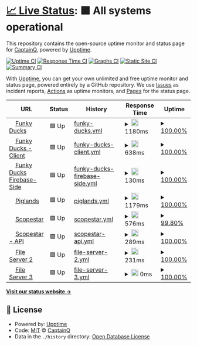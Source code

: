 # [📈 Live Status](https://demo.upptime.js.org): <!--live status--> **🟩 All systems operational**

This repository contains the open-source uptime monitor and status page for [CaptainQ](https://learn.unity.com/tutorial/introduction-to-particle-systems), powered by [Upptime](https://github.com/upptime/upptime).

[![Uptime CI](https://github.com/CaptainQWasTaken/funkyducks-status/workflows/Uptime%20CI/badge.svg)](https://github.com/CaptainQWasTaken/funkyducks-status/actions?query=workflow%3A%22Uptime+CI%22)
[![Response Time CI](https://github.com/CaptainQWasTaken/funkyducks-status/workflows/Response%20Time%20CI/badge.svg)](https://github.com/CaptainQWasTaken/funkyducks-status/actions?query=workflow%3A%22Response+Time+CI%22)
[![Graphs CI](https://github.com/CaptainQWasTaken/funkyducks-status/workflows/Graphs%20CI/badge.svg)](https://github.com/CaptainQWasTaken/funkyducks-status/actions?query=workflow%3A%22Graphs+CI%22)
[![Static Site CI](https://github.com/CaptainQWasTaken/funkyducks-status/workflows/Static%20Site%20CI/badge.svg)](https://github.com/CaptainQWasTaken/funkyducks-status/actions?query=workflow%3A%22Static+Site+CI%22)
[![Summary CI](https://github.com/CaptainQWasTaken/funkyducks-status/workflows/Summary%20CI/badge.svg)](https://github.com/CaptainQWasTaken/funkyducks-status/actions?query=workflow%3A%22Summary+CI%22)

With [Upptime](https://upptime.js.org), you can get your own unlimited and free uptime monitor and status page, powered entirely by a GitHub repository. We use [Issues](https://github.com/CaptainQWasTaken/funkyducks-status/issues) as incident reports, [Actions](https://github.com/CaptainQ/funkyducks-status/actions) as uptime monitors, and [Pages](https://demo.upptime.js.org) for the status page.

<!--start: status pages-->
<!-- This summary is generated by Upptime (https://github.com/upptime/upptime) -->
<!-- Do not edit this manually, your changes will be overwritten -->
<!-- prettier-ignore -->
| URL | Status | History | Response Time | Uptime |
| --- | ------ | ------- | ------------- | ------ |
| <img alt="" src="https://icons.duckduckgo.com/ip3/funkyducks.ml.ico" height="13"> [Funky Ducks](https://funkyducks.ml/) | 🟩 Up | [funky-ducks.yml](https://github.com/CaptainQWasTaken/funkyducks-status/commits/HEAD/history/funky-ducks.yml) | <details><summary><img alt="Response time graph" src="./graphs/funky-ducks/response-time-week.png" height="20"> 1180ms</summary><br><a href="https://CaptainQ.github.io/funkyducks-status/history/funky-ducks"><img alt="Response time 1990" src="https://img.shields.io/endpoint?url=https%3A%2F%2Fraw.githubusercontent.com%2FCaptainQWasTaken%2Ffunkyducks-status%2FHEAD%2Fapi%2Ffunky-ducks%2Fresponse-time.json"></a><br><a href="https://CaptainQ.github.io/funkyducks-status/history/funky-ducks"><img alt="24-hour response time 561" src="https://img.shields.io/endpoint?url=https%3A%2F%2Fraw.githubusercontent.com%2FCaptainQWasTaken%2Ffunkyducks-status%2FHEAD%2Fapi%2Ffunky-ducks%2Fresponse-time-day.json"></a><br><a href="https://CaptainQ.github.io/funkyducks-status/history/funky-ducks"><img alt="7-day response time 1180" src="https://img.shields.io/endpoint?url=https%3A%2F%2Fraw.githubusercontent.com%2FCaptainQWasTaken%2Ffunkyducks-status%2FHEAD%2Fapi%2Ffunky-ducks%2Fresponse-time-week.json"></a><br><a href="https://CaptainQ.github.io/funkyducks-status/history/funky-ducks"><img alt="30-day response time 3116" src="https://img.shields.io/endpoint?url=https%3A%2F%2Fraw.githubusercontent.com%2FCaptainQWasTaken%2Ffunkyducks-status%2FHEAD%2Fapi%2Ffunky-ducks%2Fresponse-time-month.json"></a><br><a href="https://CaptainQ.github.io/funkyducks-status/history/funky-ducks"><img alt="1-year response time 1990" src="https://img.shields.io/endpoint?url=https%3A%2F%2Fraw.githubusercontent.com%2FCaptainQWasTaken%2Ffunkyducks-status%2FHEAD%2Fapi%2Ffunky-ducks%2Fresponse-time-year.json"></a></details> | <details><summary><a href="https://CaptainQ.github.io/funkyducks-status/history/funky-ducks">100.00%</a></summary><a href="https://CaptainQ.github.io/funkyducks-status/history/funky-ducks"><img alt="All-time uptime 99.82%" src="https://img.shields.io/endpoint?url=https%3A%2F%2Fraw.githubusercontent.com%2FCaptainQWasTaken%2Ffunkyducks-status%2FHEAD%2Fapi%2Ffunky-ducks%2Fuptime.json"></a><br><a href="https://CaptainQ.github.io/funkyducks-status/history/funky-ducks"><img alt="24-hour uptime 100.00%" src="https://img.shields.io/endpoint?url=https%3A%2F%2Fraw.githubusercontent.com%2FCaptainQWasTaken%2Ffunkyducks-status%2FHEAD%2Fapi%2Ffunky-ducks%2Fuptime-day.json"></a><br><a href="https://CaptainQ.github.io/funkyducks-status/history/funky-ducks"><img alt="7-day uptime 100.00%" src="https://img.shields.io/endpoint?url=https%3A%2F%2Fraw.githubusercontent.com%2FCaptainQWasTaken%2Ffunkyducks-status%2FHEAD%2Fapi%2Ffunky-ducks%2Fuptime-week.json"></a><br><a href="https://CaptainQ.github.io/funkyducks-status/history/funky-ducks"><img alt="30-day uptime 99.71%" src="https://img.shields.io/endpoint?url=https%3A%2F%2Fraw.githubusercontent.com%2FCaptainQWasTaken%2Ffunkyducks-status%2FHEAD%2Fapi%2Ffunky-ducks%2Fuptime-month.json"></a><br><a href="https://CaptainQ.github.io/funkyducks-status/history/funky-ducks"><img alt="1-year uptime 99.82%" src="https://img.shields.io/endpoint?url=https%3A%2F%2Fraw.githubusercontent.com%2FCaptainQWasTaken%2Ffunkyducks-status%2FHEAD%2Fapi%2Ffunky-ducks%2Fuptime-year.json"></a></details>
| <img alt="" src="https://icons.duckduckgo.com/ip3/client.funkyducks.ml.ico" height="13"> [Funky Ducks - Client](https://client.funkyducks.ml/) | 🟩 Up | [funky-ducks-client.yml](https://github.com/CaptainQWasTaken/funkyducks-status/commits/HEAD/history/funky-ducks-client.yml) | <details><summary><img alt="Response time graph" src="./graphs/funky-ducks-client/response-time-week.png" height="20"> 638ms</summary><br><a href="https://CaptainQ.github.io/funkyducks-status/history/funky-ducks-client"><img alt="Response time 2478" src="https://img.shields.io/endpoint?url=https%3A%2F%2Fraw.githubusercontent.com%2FCaptainQWasTaken%2Ffunkyducks-status%2FHEAD%2Fapi%2Ffunky-ducks-client%2Fresponse-time.json"></a><br><a href="https://CaptainQ.github.io/funkyducks-status/history/funky-ducks-client"><img alt="24-hour response time 626" src="https://img.shields.io/endpoint?url=https%3A%2F%2Fraw.githubusercontent.com%2FCaptainQWasTaken%2Ffunkyducks-status%2FHEAD%2Fapi%2Ffunky-ducks-client%2Fresponse-time-day.json"></a><br><a href="https://CaptainQ.github.io/funkyducks-status/history/funky-ducks-client"><img alt="7-day response time 638" src="https://img.shields.io/endpoint?url=https%3A%2F%2Fraw.githubusercontent.com%2FCaptainQWasTaken%2Ffunkyducks-status%2FHEAD%2Fapi%2Ffunky-ducks-client%2Fresponse-time-week.json"></a><br><a href="https://CaptainQ.github.io/funkyducks-status/history/funky-ducks-client"><img alt="30-day response time 3102" src="https://img.shields.io/endpoint?url=https%3A%2F%2Fraw.githubusercontent.com%2FCaptainQWasTaken%2Ffunkyducks-status%2FHEAD%2Fapi%2Ffunky-ducks-client%2Fresponse-time-month.json"></a><br><a href="https://CaptainQ.github.io/funkyducks-status/history/funky-ducks-client"><img alt="1-year response time 2478" src="https://img.shields.io/endpoint?url=https%3A%2F%2Fraw.githubusercontent.com%2FCaptainQWasTaken%2Ffunkyducks-status%2FHEAD%2Fapi%2Ffunky-ducks-client%2Fresponse-time-year.json"></a></details> | <details><summary><a href="https://CaptainQ.github.io/funkyducks-status/history/funky-ducks-client">100.00%</a></summary><a href="https://CaptainQ.github.io/funkyducks-status/history/funky-ducks-client"><img alt="All-time uptime 99.74%" src="https://img.shields.io/endpoint?url=https%3A%2F%2Fraw.githubusercontent.com%2FCaptainQWasTaken%2Ffunkyducks-status%2FHEAD%2Fapi%2Ffunky-ducks-client%2Fuptime.json"></a><br><a href="https://CaptainQ.github.io/funkyducks-status/history/funky-ducks-client"><img alt="24-hour uptime 100.00%" src="https://img.shields.io/endpoint?url=https%3A%2F%2Fraw.githubusercontent.com%2FCaptainQWasTaken%2Ffunkyducks-status%2FHEAD%2Fapi%2Ffunky-ducks-client%2Fuptime-day.json"></a><br><a href="https://CaptainQ.github.io/funkyducks-status/history/funky-ducks-client"><img alt="7-day uptime 100.00%" src="https://img.shields.io/endpoint?url=https%3A%2F%2Fraw.githubusercontent.com%2FCaptainQWasTaken%2Ffunkyducks-status%2FHEAD%2Fapi%2Ffunky-ducks-client%2Fuptime-week.json"></a><br><a href="https://CaptainQ.github.io/funkyducks-status/history/funky-ducks-client"><img alt="30-day uptime 99.74%" src="https://img.shields.io/endpoint?url=https%3A%2F%2Fraw.githubusercontent.com%2FCaptainQWasTaken%2Ffunkyducks-status%2FHEAD%2Fapi%2Ffunky-ducks-client%2Fuptime-month.json"></a><br><a href="https://CaptainQ.github.io/funkyducks-status/history/funky-ducks-client"><img alt="1-year uptime 99.74%" src="https://img.shields.io/endpoint?url=https%3A%2F%2Fraw.githubusercontent.com%2FCaptainQWasTaken%2Ffunkyducks-status%2FHEAD%2Fapi%2Ffunky-ducks-client%2Fuptime-year.json"></a></details>
| <img alt="" src="https://icons.duckduckgo.com/ip3/fire-eb549.web.app.ico" height="13"> [Funky Ducks Firebase-Side](https://fire-eb549.web.app/) | 🟩 Up | [funky-ducks-firebase-side.yml](https://github.com/CaptainQWasTaken/funkyducks-status/commits/HEAD/history/funky-ducks-firebase-side.yml) | <details><summary><img alt="Response time graph" src="./graphs/funky-ducks-firebase-side/response-time-week.png" height="20"> 130ms</summary><br><a href="https://CaptainQ.github.io/funkyducks-status/history/funky-ducks-firebase-side"><img alt="Response time 130" src="https://img.shields.io/endpoint?url=https%3A%2F%2Fraw.githubusercontent.com%2FCaptainQWasTaken%2Ffunkyducks-status%2FHEAD%2Fapi%2Ffunky-ducks-firebase-side%2Fresponse-time.json"></a><br><a href="https://CaptainQ.github.io/funkyducks-status/history/funky-ducks-firebase-side"><img alt="24-hour response time 80" src="https://img.shields.io/endpoint?url=https%3A%2F%2Fraw.githubusercontent.com%2FCaptainQWasTaken%2Ffunkyducks-status%2FHEAD%2Fapi%2Ffunky-ducks-firebase-side%2Fresponse-time-day.json"></a><br><a href="https://CaptainQ.github.io/funkyducks-status/history/funky-ducks-firebase-side"><img alt="7-day response time 130" src="https://img.shields.io/endpoint?url=https%3A%2F%2Fraw.githubusercontent.com%2FCaptainQWasTaken%2Ffunkyducks-status%2FHEAD%2Fapi%2Ffunky-ducks-firebase-side%2Fresponse-time-week.json"></a><br><a href="https://CaptainQ.github.io/funkyducks-status/history/funky-ducks-firebase-side"><img alt="30-day response time 130" src="https://img.shields.io/endpoint?url=https%3A%2F%2Fraw.githubusercontent.com%2FCaptainQWasTaken%2Ffunkyducks-status%2FHEAD%2Fapi%2Ffunky-ducks-firebase-side%2Fresponse-time-month.json"></a><br><a href="https://CaptainQ.github.io/funkyducks-status/history/funky-ducks-firebase-side"><img alt="1-year response time 130" src="https://img.shields.io/endpoint?url=https%3A%2F%2Fraw.githubusercontent.com%2FCaptainQWasTaken%2Ffunkyducks-status%2FHEAD%2Fapi%2Ffunky-ducks-firebase-side%2Fresponse-time-year.json"></a></details> | <details><summary><a href="https://CaptainQ.github.io/funkyducks-status/history/funky-ducks-firebase-side">100.00%</a></summary><a href="https://CaptainQ.github.io/funkyducks-status/history/funky-ducks-firebase-side"><img alt="All-time uptime 100.00%" src="https://img.shields.io/endpoint?url=https%3A%2F%2Fraw.githubusercontent.com%2FCaptainQWasTaken%2Ffunkyducks-status%2FHEAD%2Fapi%2Ffunky-ducks-firebase-side%2Fuptime.json"></a><br><a href="https://CaptainQ.github.io/funkyducks-status/history/funky-ducks-firebase-side"><img alt="24-hour uptime 100.00%" src="https://img.shields.io/endpoint?url=https%3A%2F%2Fraw.githubusercontent.com%2FCaptainQWasTaken%2Ffunkyducks-status%2FHEAD%2Fapi%2Ffunky-ducks-firebase-side%2Fuptime-day.json"></a><br><a href="https://CaptainQ.github.io/funkyducks-status/history/funky-ducks-firebase-side"><img alt="7-day uptime 100.00%" src="https://img.shields.io/endpoint?url=https%3A%2F%2Fraw.githubusercontent.com%2FCaptainQWasTaken%2Ffunkyducks-status%2FHEAD%2Fapi%2Ffunky-ducks-firebase-side%2Fuptime-week.json"></a><br><a href="https://CaptainQ.github.io/funkyducks-status/history/funky-ducks-firebase-side"><img alt="30-day uptime 100.00%" src="https://img.shields.io/endpoint?url=https%3A%2F%2Fraw.githubusercontent.com%2FCaptainQWasTaken%2Ffunkyducks-status%2FHEAD%2Fapi%2Ffunky-ducks-firebase-side%2Fuptime-month.json"></a><br><a href="https://CaptainQ.github.io/funkyducks-status/history/funky-ducks-firebase-side"><img alt="1-year uptime 100.00%" src="https://img.shields.io/endpoint?url=https%3A%2F%2Fraw.githubusercontent.com%2FCaptainQWasTaken%2Ffunkyducks-status%2FHEAD%2Fapi%2Ffunky-ducks-firebase-side%2Fuptime-year.json"></a></details>
| <img alt="" src="https://icons.duckduckgo.com/ip3/piglands.ml.ico" height="13"> [Piglands](https://piglands.ml/) | 🟩 Up | [piglands.yml](https://github.com/CaptainQWasTaken/funkyducks-status/commits/HEAD/history/piglands.yml) | <details><summary><img alt="Response time graph" src="./graphs/piglands/response-time-week.png" height="20"> 1179ms</summary><br><a href="https://CaptainQ.github.io/funkyducks-status/history/piglands"><img alt="Response time 1914" src="https://img.shields.io/endpoint?url=https%3A%2F%2Fraw.githubusercontent.com%2FCaptainQWasTaken%2Ffunkyducks-status%2FHEAD%2Fapi%2Fpiglands%2Fresponse-time.json"></a><br><a href="https://CaptainQ.github.io/funkyducks-status/history/piglands"><img alt="24-hour response time 473" src="https://img.shields.io/endpoint?url=https%3A%2F%2Fraw.githubusercontent.com%2FCaptainQWasTaken%2Ffunkyducks-status%2FHEAD%2Fapi%2Fpiglands%2Fresponse-time-day.json"></a><br><a href="https://CaptainQ.github.io/funkyducks-status/history/piglands"><img alt="7-day response time 1179" src="https://img.shields.io/endpoint?url=https%3A%2F%2Fraw.githubusercontent.com%2FCaptainQWasTaken%2Ffunkyducks-status%2FHEAD%2Fapi%2Fpiglands%2Fresponse-time-week.json"></a><br><a href="https://CaptainQ.github.io/funkyducks-status/history/piglands"><img alt="30-day response time 2602" src="https://img.shields.io/endpoint?url=https%3A%2F%2Fraw.githubusercontent.com%2FCaptainQWasTaken%2Ffunkyducks-status%2FHEAD%2Fapi%2Fpiglands%2Fresponse-time-month.json"></a><br><a href="https://CaptainQ.github.io/funkyducks-status/history/piglands"><img alt="1-year response time 1914" src="https://img.shields.io/endpoint?url=https%3A%2F%2Fraw.githubusercontent.com%2FCaptainQWasTaken%2Ffunkyducks-status%2FHEAD%2Fapi%2Fpiglands%2Fresponse-time-year.json"></a></details> | <details><summary><a href="https://CaptainQ.github.io/funkyducks-status/history/piglands">100.00%</a></summary><a href="https://CaptainQ.github.io/funkyducks-status/history/piglands"><img alt="All-time uptime 99.86%" src="https://img.shields.io/endpoint?url=https%3A%2F%2Fraw.githubusercontent.com%2FCaptainQWasTaken%2Ffunkyducks-status%2FHEAD%2Fapi%2Fpiglands%2Fuptime.json"></a><br><a href="https://CaptainQ.github.io/funkyducks-status/history/piglands"><img alt="24-hour uptime 100.00%" src="https://img.shields.io/endpoint?url=https%3A%2F%2Fraw.githubusercontent.com%2FCaptainQWasTaken%2Ffunkyducks-status%2FHEAD%2Fapi%2Fpiglands%2Fuptime-day.json"></a><br><a href="https://CaptainQ.github.io/funkyducks-status/history/piglands"><img alt="7-day uptime 100.00%" src="https://img.shields.io/endpoint?url=https%3A%2F%2Fraw.githubusercontent.com%2FCaptainQWasTaken%2Ffunkyducks-status%2FHEAD%2Fapi%2Fpiglands%2Fuptime-week.json"></a><br><a href="https://CaptainQ.github.io/funkyducks-status/history/piglands"><img alt="30-day uptime 99.72%" src="https://img.shields.io/endpoint?url=https%3A%2F%2Fraw.githubusercontent.com%2FCaptainQWasTaken%2Ffunkyducks-status%2FHEAD%2Fapi%2Fpiglands%2Fuptime-month.json"></a><br><a href="https://CaptainQ.github.io/funkyducks-status/history/piglands"><img alt="1-year uptime 99.86%" src="https://img.shields.io/endpoint?url=https%3A%2F%2Fraw.githubusercontent.com%2FCaptainQWasTaken%2Ffunkyducks-status%2FHEAD%2Fapi%2Fpiglands%2Fuptime-year.json"></a></details>
| <img alt="" src="https://icons.duckduckgo.com/ip3/scopestar.ml.ico" height="13"> [Scopestar](https://scopestar.ml/) | 🟩 Up | [scopestar.yml](https://github.com/CaptainQWasTaken/funkyducks-status/commits/HEAD/history/scopestar.yml) | <details><summary><img alt="Response time graph" src="./graphs/scopestar/response-time-week.png" height="20"> 576ms</summary><br><a href="https://CaptainQ.github.io/funkyducks-status/history/scopestar"><img alt="Response time 2235" src="https://img.shields.io/endpoint?url=https%3A%2F%2Fraw.githubusercontent.com%2FCaptainQWasTaken%2Ffunkyducks-status%2FHEAD%2Fapi%2Fscopestar%2Fresponse-time.json"></a><br><a href="https://CaptainQ.github.io/funkyducks-status/history/scopestar"><img alt="24-hour response time 516" src="https://img.shields.io/endpoint?url=https%3A%2F%2Fraw.githubusercontent.com%2FCaptainQWasTaken%2Ffunkyducks-status%2FHEAD%2Fapi%2Fscopestar%2Fresponse-time-day.json"></a><br><a href="https://CaptainQ.github.io/funkyducks-status/history/scopestar"><img alt="7-day response time 576" src="https://img.shields.io/endpoint?url=https%3A%2F%2Fraw.githubusercontent.com%2FCaptainQWasTaken%2Ffunkyducks-status%2FHEAD%2Fapi%2Fscopestar%2Fresponse-time-week.json"></a><br><a href="https://CaptainQ.github.io/funkyducks-status/history/scopestar"><img alt="30-day response time 2970" src="https://img.shields.io/endpoint?url=https%3A%2F%2Fraw.githubusercontent.com%2FCaptainQWasTaken%2Ffunkyducks-status%2FHEAD%2Fapi%2Fscopestar%2Fresponse-time-month.json"></a><br><a href="https://CaptainQ.github.io/funkyducks-status/history/scopestar"><img alt="1-year response time 2235" src="https://img.shields.io/endpoint?url=https%3A%2F%2Fraw.githubusercontent.com%2FCaptainQWasTaken%2Ffunkyducks-status%2FHEAD%2Fapi%2Fscopestar%2Fresponse-time-year.json"></a></details> | <details><summary><a href="https://CaptainQ.github.io/funkyducks-status/history/scopestar">99.80%</a></summary><a href="https://CaptainQ.github.io/funkyducks-status/history/scopestar"><img alt="All-time uptime 99.84%" src="https://img.shields.io/endpoint?url=https%3A%2F%2Fraw.githubusercontent.com%2FCaptainQWasTaken%2Ffunkyducks-status%2FHEAD%2Fapi%2Fscopestar%2Fuptime.json"></a><br><a href="https://CaptainQ.github.io/funkyducks-status/history/scopestar"><img alt="24-hour uptime 98.60%" src="https://img.shields.io/endpoint?url=https%3A%2F%2Fraw.githubusercontent.com%2FCaptainQWasTaken%2Ffunkyducks-status%2FHEAD%2Fapi%2Fscopestar%2Fuptime-day.json"></a><br><a href="https://CaptainQ.github.io/funkyducks-status/history/scopestar"><img alt="7-day uptime 99.80%" src="https://img.shields.io/endpoint?url=https%3A%2F%2Fraw.githubusercontent.com%2FCaptainQWasTaken%2Ffunkyducks-status%2FHEAD%2Fapi%2Fscopestar%2Fuptime-week.json"></a><br><a href="https://CaptainQ.github.io/funkyducks-status/history/scopestar"><img alt="30-day uptime 99.70%" src="https://img.shields.io/endpoint?url=https%3A%2F%2Fraw.githubusercontent.com%2FCaptainQWasTaken%2Ffunkyducks-status%2FHEAD%2Fapi%2Fscopestar%2Fuptime-month.json"></a><br><a href="https://CaptainQ.github.io/funkyducks-status/history/scopestar"><img alt="1-year uptime 99.84%" src="https://img.shields.io/endpoint?url=https%3A%2F%2Fraw.githubusercontent.com%2FCaptainQWasTaken%2Ffunkyducks-status%2FHEAD%2Fapi%2Fscopestar%2Fuptime-year.json"></a></details>
| <img alt="" src="https://icons.duckduckgo.com/ip3/api.scopestar.ml.ico" height="13"> [Scopestar - API](https://api.scopestar.ml/) | 🟩 Up | [scopestar-api.yml](https://github.com/CaptainQWasTaken/funkyducks-status/commits/HEAD/history/scopestar-api.yml) | <details><summary><img alt="Response time graph" src="./graphs/scopestar-api/response-time-week.png" height="20"> 289ms</summary><br><a href="https://CaptainQ.github.io/funkyducks-status/history/scopestar-api"><img alt="Response time 566" src="https://img.shields.io/endpoint?url=https%3A%2F%2Fraw.githubusercontent.com%2FCaptainQWasTaken%2Ffunkyducks-status%2FHEAD%2Fapi%2Fscopestar-api%2Fresponse-time.json"></a><br><a href="https://CaptainQ.github.io/funkyducks-status/history/scopestar-api"><img alt="24-hour response time 213" src="https://img.shields.io/endpoint?url=https%3A%2F%2Fraw.githubusercontent.com%2FCaptainQWasTaken%2Ffunkyducks-status%2FHEAD%2Fapi%2Fscopestar-api%2Fresponse-time-day.json"></a><br><a href="https://CaptainQ.github.io/funkyducks-status/history/scopestar-api"><img alt="7-day response time 289" src="https://img.shields.io/endpoint?url=https%3A%2F%2Fraw.githubusercontent.com%2FCaptainQWasTaken%2Ffunkyducks-status%2FHEAD%2Fapi%2Fscopestar-api%2Fresponse-time-week.json"></a><br><a href="https://CaptainQ.github.io/funkyducks-status/history/scopestar-api"><img alt="30-day response time 890" src="https://img.shields.io/endpoint?url=https%3A%2F%2Fraw.githubusercontent.com%2FCaptainQWasTaken%2Ffunkyducks-status%2FHEAD%2Fapi%2Fscopestar-api%2Fresponse-time-month.json"></a><br><a href="https://CaptainQ.github.io/funkyducks-status/history/scopestar-api"><img alt="1-year response time 566" src="https://img.shields.io/endpoint?url=https%3A%2F%2Fraw.githubusercontent.com%2FCaptainQWasTaken%2Ffunkyducks-status%2FHEAD%2Fapi%2Fscopestar-api%2Fresponse-time-year.json"></a></details> | <details><summary><a href="https://CaptainQ.github.io/funkyducks-status/history/scopestar-api">100.00%</a></summary><a href="https://CaptainQ.github.io/funkyducks-status/history/scopestar-api"><img alt="All-time uptime 98.27%" src="https://img.shields.io/endpoint?url=https%3A%2F%2Fraw.githubusercontent.com%2FCaptainQWasTaken%2Ffunkyducks-status%2FHEAD%2Fapi%2Fscopestar-api%2Fuptime.json"></a><br><a href="https://CaptainQ.github.io/funkyducks-status/history/scopestar-api"><img alt="24-hour uptime 100.00%" src="https://img.shields.io/endpoint?url=https%3A%2F%2Fraw.githubusercontent.com%2FCaptainQWasTaken%2Ffunkyducks-status%2FHEAD%2Fapi%2Fscopestar-api%2Fuptime-day.json"></a><br><a href="https://CaptainQ.github.io/funkyducks-status/history/scopestar-api"><img alt="7-day uptime 100.00%" src="https://img.shields.io/endpoint?url=https%3A%2F%2Fraw.githubusercontent.com%2FCaptainQWasTaken%2Ffunkyducks-status%2FHEAD%2Fapi%2Fscopestar-api%2Fuptime-week.json"></a><br><a href="https://CaptainQ.github.io/funkyducks-status/history/scopestar-api"><img alt="30-day uptime 100.00%" src="https://img.shields.io/endpoint?url=https%3A%2F%2Fraw.githubusercontent.com%2FCaptainQWasTaken%2Ffunkyducks-status%2FHEAD%2Fapi%2Fscopestar-api%2Fuptime-month.json"></a><br><a href="https://CaptainQ.github.io/funkyducks-status/history/scopestar-api"><img alt="1-year uptime 98.27%" src="https://img.shields.io/endpoint?url=https%3A%2F%2Fraw.githubusercontent.com%2FCaptainQWasTaken%2Ffunkyducks-status%2FHEAD%2Fapi%2Fscopestar-api%2Fuptime-year.json"></a></details>
| <img alt="" src="https://icons.duckduckgo.com/ip3/files2.scopestar.ml.ico" height="13"> [File Server 2](https://files2.scopestar.ml/) | 🟩 Up | [file-server-2.yml](https://github.com/CaptainQWasTaken/funkyducks-status/commits/HEAD/history/file-server-2.yml) | <details><summary><img alt="Response time graph" src="./graphs/file-server-2/response-time-week.png" height="20"> 231ms</summary><br><a href="https://CaptainQ.github.io/funkyducks-status/history/file-server-2"><img alt="Response time 398" src="https://img.shields.io/endpoint?url=https%3A%2F%2Fraw.githubusercontent.com%2FCaptainQWasTaken%2Ffunkyducks-status%2FHEAD%2Fapi%2Ffile-server-2%2Fresponse-time.json"></a><br><a href="https://CaptainQ.github.io/funkyducks-status/history/file-server-2"><img alt="24-hour response time 210" src="https://img.shields.io/endpoint?url=https%3A%2F%2Fraw.githubusercontent.com%2FCaptainQWasTaken%2Ffunkyducks-status%2FHEAD%2Fapi%2Ffile-server-2%2Fresponse-time-day.json"></a><br><a href="https://CaptainQ.github.io/funkyducks-status/history/file-server-2"><img alt="7-day response time 231" src="https://img.shields.io/endpoint?url=https%3A%2F%2Fraw.githubusercontent.com%2FCaptainQWasTaken%2Ffunkyducks-status%2FHEAD%2Fapi%2Ffile-server-2%2Fresponse-time-week.json"></a><br><a href="https://CaptainQ.github.io/funkyducks-status/history/file-server-2"><img alt="30-day response time 360" src="https://img.shields.io/endpoint?url=https%3A%2F%2Fraw.githubusercontent.com%2FCaptainQWasTaken%2Ffunkyducks-status%2FHEAD%2Fapi%2Ffile-server-2%2Fresponse-time-month.json"></a><br><a href="https://CaptainQ.github.io/funkyducks-status/history/file-server-2"><img alt="1-year response time 398" src="https://img.shields.io/endpoint?url=https%3A%2F%2Fraw.githubusercontent.com%2FCaptainQWasTaken%2Ffunkyducks-status%2FHEAD%2Fapi%2Ffile-server-2%2Fresponse-time-year.json"></a></details> | <details><summary><a href="https://CaptainQ.github.io/funkyducks-status/history/file-server-2">100.00%</a></summary><a href="https://CaptainQ.github.io/funkyducks-status/history/file-server-2"><img alt="All-time uptime 98.29%" src="https://img.shields.io/endpoint?url=https%3A%2F%2Fraw.githubusercontent.com%2FCaptainQWasTaken%2Ffunkyducks-status%2FHEAD%2Fapi%2Ffile-server-2%2Fuptime.json"></a><br><a href="https://CaptainQ.github.io/funkyducks-status/history/file-server-2"><img alt="24-hour uptime 100.00%" src="https://img.shields.io/endpoint?url=https%3A%2F%2Fraw.githubusercontent.com%2FCaptainQWasTaken%2Ffunkyducks-status%2FHEAD%2Fapi%2Ffile-server-2%2Fuptime-day.json"></a><br><a href="https://CaptainQ.github.io/funkyducks-status/history/file-server-2"><img alt="7-day uptime 100.00%" src="https://img.shields.io/endpoint?url=https%3A%2F%2Fraw.githubusercontent.com%2FCaptainQWasTaken%2Ffunkyducks-status%2FHEAD%2Fapi%2Ffile-server-2%2Fuptime-week.json"></a><br><a href="https://CaptainQ.github.io/funkyducks-status/history/file-server-2"><img alt="30-day uptime 100.00%" src="https://img.shields.io/endpoint?url=https%3A%2F%2Fraw.githubusercontent.com%2FCaptainQWasTaken%2Ffunkyducks-status%2FHEAD%2Fapi%2Ffile-server-2%2Fuptime-month.json"></a><br><a href="https://CaptainQ.github.io/funkyducks-status/history/file-server-2"><img alt="1-year uptime 98.29%" src="https://img.shields.io/endpoint?url=https%3A%2F%2Fraw.githubusercontent.com%2FCaptainQWasTaken%2Ffunkyducks-status%2FHEAD%2Fapi%2Ffile-server-2%2Fuptime-year.json"></a></details>
| <img alt="" src="https://icons.duckduckgo.com/ip3/files3.scopestar.ml.ico" height="13"> [File Server 3](https://files3.scopestar.ml/) | 🟩 Up | [file-server-3.yml](https://github.com/CaptainQWasTaken/funkyducks-status/commits/HEAD/history/file-server-3.yml) | <details><summary><img alt="Response time graph" src="./graphs/file-server-3/response-time-week.png" height="20"> 0ms</summary><br><a href="https://CaptainQ.github.io/funkyducks-status/history/file-server-3"><img alt="Response time 0" src="https://img.shields.io/endpoint?url=https%3A%2F%2Fraw.githubusercontent.com%2FCaptainQWasTaken%2Ffunkyducks-status%2FHEAD%2Fapi%2Ffile-server-3%2Fresponse-time.json"></a><br><a href="https://CaptainQ.github.io/funkyducks-status/history/file-server-3"><img alt="24-hour response time 0" src="https://img.shields.io/endpoint?url=https%3A%2F%2Fraw.githubusercontent.com%2FCaptainQWasTaken%2Ffunkyducks-status%2FHEAD%2Fapi%2Ffile-server-3%2Fresponse-time-day.json"></a><br><a href="https://CaptainQ.github.io/funkyducks-status/history/file-server-3"><img alt="7-day response time 0" src="https://img.shields.io/endpoint?url=https%3A%2F%2Fraw.githubusercontent.com%2FCaptainQWasTaken%2Ffunkyducks-status%2FHEAD%2Fapi%2Ffile-server-3%2Fresponse-time-week.json"></a><br><a href="https://CaptainQ.github.io/funkyducks-status/history/file-server-3"><img alt="30-day response time 0" src="https://img.shields.io/endpoint?url=https%3A%2F%2Fraw.githubusercontent.com%2FCaptainQWasTaken%2Ffunkyducks-status%2FHEAD%2Fapi%2Ffile-server-3%2Fresponse-time-month.json"></a><br><a href="https://CaptainQ.github.io/funkyducks-status/history/file-server-3"><img alt="1-year response time 0" src="https://img.shields.io/endpoint?url=https%3A%2F%2Fraw.githubusercontent.com%2FCaptainQWasTaken%2Ffunkyducks-status%2FHEAD%2Fapi%2Ffile-server-3%2Fresponse-time-year.json"></a></details> | <details><summary><a href="https://CaptainQ.github.io/funkyducks-status/history/file-server-3">100.00%</a></summary><a href="https://CaptainQ.github.io/funkyducks-status/history/file-server-3"><img alt="All-time uptime 98.29%" src="https://img.shields.io/endpoint?url=https%3A%2F%2Fraw.githubusercontent.com%2FCaptainQWasTaken%2Ffunkyducks-status%2FHEAD%2Fapi%2Ffile-server-3%2Fuptime.json"></a><br><a href="https://CaptainQ.github.io/funkyducks-status/history/file-server-3"><img alt="24-hour uptime 100.00%" src="https://img.shields.io/endpoint?url=https%3A%2F%2Fraw.githubusercontent.com%2FCaptainQWasTaken%2Ffunkyducks-status%2FHEAD%2Fapi%2Ffile-server-3%2Fuptime-day.json"></a><br><a href="https://CaptainQ.github.io/funkyducks-status/history/file-server-3"><img alt="7-day uptime 100.00%" src="https://img.shields.io/endpoint?url=https%3A%2F%2Fraw.githubusercontent.com%2FCaptainQWasTaken%2Ffunkyducks-status%2FHEAD%2Fapi%2Ffile-server-3%2Fuptime-week.json"></a><br><a href="https://CaptainQ.github.io/funkyducks-status/history/file-server-3"><img alt="30-day uptime 100.00%" src="https://img.shields.io/endpoint?url=https%3A%2F%2Fraw.githubusercontent.com%2FCaptainQWasTaken%2Ffunkyducks-status%2FHEAD%2Fapi%2Ffile-server-3%2Fuptime-month.json"></a><br><a href="https://CaptainQ.github.io/funkyducks-status/history/file-server-3"><img alt="1-year uptime 98.29%" src="https://img.shields.io/endpoint?url=https%3A%2F%2Fraw.githubusercontent.com%2FCaptainQWasTaken%2Ffunkyducks-status%2FHEAD%2Fapi%2Ffile-server-3%2Fuptime-year.json"></a></details>

<!--end: status pages-->

[**Visit our status website →**](https://captainqwastaken.github.io/funkyducks-status/)

## 📄 License

- Powered by: [Upptime](https://github.com/upptime/upptime)
- Code: [MIT](./LICENSE) © [CaptainQ](https://learn.unity.com/tutorial/introduction-to-particle-systems)
- Data in the `./history` directory: [Open Database License](https://opendatacommons.org/licenses/odbl/1-0/)
